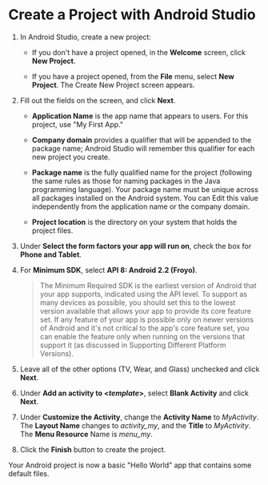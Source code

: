 # Create a Project with Android Studio

1. In Android Studio, create a new project:

	* If you don't have a project opened, in the **Welcome** screen, click **New Project**.

	* If you have a project opened, from the **File** menu, select **New Project**. The Create New Project screen appears.

2. Fill out the fields on the screen, and click **Next**.

	* **Application Name** is the app name that appears to users. For this project, use "My First App."

	* **Company domain** provides a qualifier that will be appended to the package name; Android Studio will remember this qualifier for each new project you create.

	* **Package name** is the fully qualified name for the project (following the same rules as those for naming packages in the Java programming language). Your package name must be unique across all packages installed on the Android system. You can Edit this value independently from the application name or the company domain.

	* **Project location** is the directory on your system that holds the project files.

3. Under **Select the form factors your app will run on**, check the box for **Phone and Tablet**.

4. 	For **Minimum SDK**, select **API 8: Android 2.2 (Froyo)**.
	
	>The Minimum Required SDK is the earliest version of Android that your app supports, indicated using the API level. To support as many devices as possible, you should set this to the lowest version available that allows your app to provide its core feature set. If any feature of your app is possible only on newer versions of Android and it's not critical to the app's core feature set, you can enable the feature only when running on the versions that support it (as discussed in Supporting Different Platform Versions).

5. Leave all of the other options (TV, Wear, and Glass) unchecked and click **Next**.

6. Under **Add an activity to <*template*>**, select **Blank Activity** and click **Next**.

7. Under **Customize the Activity**, change the **Activity Name** to *MyActivity*. The **Layout Name** changes to *activity_my*, and the **Title** to *MyActivity*. The **Menu Resource** Name is *menu_my*.

8. Click the **Finish** button to create the project.

Your Android project is now a basic "Hello World" app that contains some default files. 